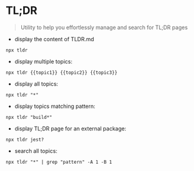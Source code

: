 # TL;DR

> Utility to help you effortlessly manage and search for TL;DR pages

- display the content of TLDR.md

`npx tldr`

- display multiple topics:

`npx tldr {{topic1}} {{topic2}} {{topic3}}`

- display all topics:

`npx tldr "*"`

- display topics matching pattern:

`npx tldr "build*"`

- display TL;DR page for an external package:

`npx tldr jest?`

- search all topics:

`npx tldr "*" | grep "pattern" -A 1 -B 1`
